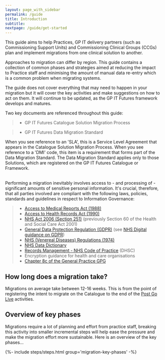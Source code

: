 ```yaml
---
layout: page_with_sidebar
permalink: /guide
title: Introduction
subtitle:
nextpage: /guide/get-started
---
```



This guide aims to help Practices, GP IT delivery partners (such as Commissioning Support Units) and Commissioning Clinical Groups (CCGs) plan and implement migrations from one clinical solution to another. 
<!-- [UPLIFT] removed the word 'migration' -->
<!-- [UPLIFT] replaced 'system' with 'solution' -->
Approaches to migration can differ by region. This guide contains a collection of common phases and strategies aimed at reducing the impact to Practice staff and minimising the amount of manual data re-entry which is a common problem when migrating systems.

The guide does not cover everything that may need to happen in your migration but it will cover the key activities and make suggestions on how to act on them. It will continue to be updated, as the GP IT Futures framework develops and matures.
<!-- [UPLIFT] Added disclaimer to mention that the guide is not exhaustive in terms of reflecting all changes in the GP IT F framework -->

Two key documents are referenced throughout this guide:
<!-- [UPLIFT] Added explanation that these two documents have content that appears throughout the guide -->
>* GP IT Futures Catalogue Solution Migration Process
<!-- [GAP] Ancillary document is not yet publicly available although it is available to all supplier onboarded to the Catalogue. We will need to find a place where this document is stored online (e.g. GitHub?) -->
>* GP IT Futures Data Migration Standard
<!-- [GAP] Data Migration is not yet publicly available to those without Confluence access. We will need to find a place where this document is stored online. -->

When you see reference to an 'SLA', this is a Service Level Agreement that appears in the Catalogue Solution Migration Process. When you see reference to a 'DMI' code, this item is a requirement that forms part of the Data Migration Standard. The Data Migration Standard applies only to those Solutions, which are registered on the GP IT Futures Catalogue or Framework.
<!-- [UPLIFT] Added explanation regarding how that additional content appears when lifted from those documents. Also added qualifier to explain that DMI requirements only apply to registered solutions, as per the Data Migration Standard -->

<br>Performing a migration inevitably involves access to - and processing of - significant amounts of sensitive personal information. It's crucial, therefore, that all parties involved are compliant with the following laws, policies, standards and guidelines in respect to Information Governance:
<!-- [UPLIFT] The Supplier Compliance Team requested that we add references to these documents in the Migration Guide -->
>* [Access to Medical Reports Act (1988)](http://www.legislation.gov.uk/ukpga/1988/28/contents)
>* [Access to Health Records Act (1990)](http://www.legislation.gov.uk/ukpga/1990/23)
>* [NHS Act 2006 (Section 251)](http://www.legislation.gov.uk/ukpga/2006/41/section/251) (previously Section 60 of the Health and Social Care Act 2001)
>* [General Data Protection Regulation (GDPR)](https://ico.org.uk/for-organisations/guide-to-data-protection/guide-to-the-general-data-protection-regulation-gdpr/) (see [NHS Digital guidance on GDPR](https://digital.nhs.uk/data-and-information/looking-after-information/data-security-and-information-governance/information-governance-alliance-iga/general-data-protection-regulation-gdpr-guidance))
>* [NHS (Venereal Diseases) Regulations (1974)](http://www.legislation.gov.uk/uksi/1974/29/regulation/2/made)
>* [NHS Data Dictionary](https://www.datadictionary.nhs.uk/?_cldee=bGluZHNheWpveWNlQG5ocy5uZXQ%3d&recipientid=contact-8126f32424a0e61180f95065f38bd5b1-cc367001e5d34f55a9ebb2da53a0be7b&esid=2921a4d1-5a70-e711-810d-5065f38bf2f1&urlid=0)
>* [Records Management - NHS Code of Practice](https://digital.nhs.uk/data-and-information/looking-after-information/data-security-and-information-governance/codes-of-practice-for-handling-information-in-health-and-care/records-management-code-of-practice-for-health-and-social-care-2016) (DHSC)
>* Encryption guidance for health and care organisations<!-- [GAP] link missing for 'encryption guidance' reference, do we even need this reference? -->
>* [Chapter 8c of the General Practice GPG](https://assets.publishing.service.gov.uk/government/uploads/system/uploads/attachment_data/file/215680/dh_125350.pdf)

## How long does a migration take?

Migrations on average take between 12-16 weeks. This is from the point of registering the intent to migrate on the Catalogue to the end of the [Post Go Live](/prm-practice-migration/guide/post-go-live) activities.

<!-- [UPLIFT] Replaced 'activity is complete' with 'activities'-->

<!-- [GAP] Need to add details that explain how to register intent to migrate via the Catalogue -->
<!-- [GAP] Do we need to retain reference to the Tracking Database here? -->
<!-- [GAP] Should we add something like 'process to be confirmed' within the actual guide? -->


## Overview of key phases

Migrations require a lot of planning and effort from practice staff, breaking this activity into smaller incremental steps will help ease the pressure and make the migration effort more sustainable. 
Here is an overview of the key phases...

{%- include steps/steps.html group='migration-key-phases' -%}
